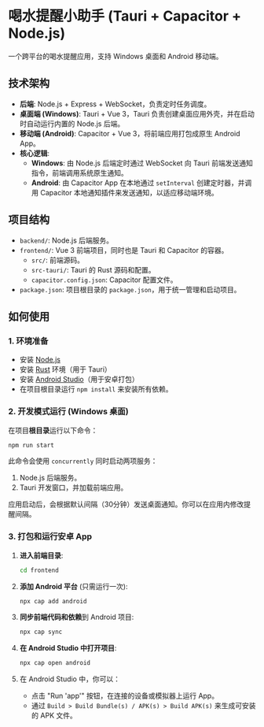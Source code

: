 # 喝水提醒小助手 (Tauri + Capacitor + Node.js)

一个跨平台的喝水提醒应用，支持 Windows 桌面和 Android 移动端。

## 技术架构

- **后端**: Node.js + Express + WebSocket，负责定时任务调度。
- **桌面端 (Windows)**: Tauri + Vue 3，Tauri 负责创建桌面应用外壳，并在启动时自动运行内置的 Node.js 后端。
- **移动端 (Android)**: Capacitor + Vue 3，将前端应用打包成原生 Android App。
- **核心逻辑**:
    - **Windows**: 由 Node.js 后端定时通过 WebSocket 向 Tauri 前端发送通知指令，前端调用系统原生通知。
    - **Android**: 由 Capacitor App 在本地通过 `setInterval` 创建定时器，并调用 Capacitor 本地通知插件来发送通知，以适应移动端环境。

## 项目结构

- `backend/`: Node.js 后端服务。
- `frontend/`: Vue 3 前端项目，同时也是 Tauri 和 Capacitor 的容器。
    - `src/`: 前端源码。
    - `src-tauri/`: Tauri 的 Rust 源码和配置。
    - `capacitor.config.json`: Capacitor 配置文件。
- `package.json`: 项目根目录的 `package.json`，用于统一管理和启动项目。

## 如何使用

### 1. 环境准备

- 安装 [Node.js](https://nodejs.org/)
- 安装 [Rust](https://www.rust-lang.org/tools/install) 环境（用于 Tauri）
- 安装 [Android Studio](https://developer.android.com/studio)（用于安卓打包）
- 在项目根目录运行 `npm install` 来安装所有依赖。

### 2. 开发模式运行 (Windows 桌面)

在项目**根目录**运行以下命令：

```bash
npm run start
```

此命令会使用 `concurrently` 同时启动两项服务：
1.  Node.js 后端服务。
2.  Tauri 开发窗口，并加载前端应用。

应用启动后，会根据默认间隔（30分钟）发送桌面通知。你可以在应用内修改提醒间隔。

### 3. 打包和运行安卓 App

1.  **进入前端目录**:
    ```bash
    cd frontend
    ```

2.  **添加 Android 平台** (只需运行一次):
    ```bash
    npx cap add android
    ```

3.  **同步前端代码和依赖**到 Android 项目:
    ```bash
    npx cap sync
    ```

4.  **在 Android Studio 中打开项目**:
    ```bash
    npx cap open android
    ```

5.  在 Android Studio 中，你可以：
    -  点击 "Run 'app'" 按钮，在连接的设备或模拟器上运行 App。
    -  通过 `Build > Build Bundle(s) / APK(s) > Build APK(s)` 来生成可安装的 APK 文件。
